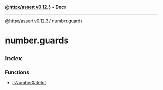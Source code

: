 [**@httpx/assert v0.12.3**](../README.md) • **Docs**

***

[@httpx/assert v0.12.3](../README.md) / number.guards

# number.guards

## Index

### Functions

- [isNumberSafeInt](functions/isNumberSafeInt.md)
